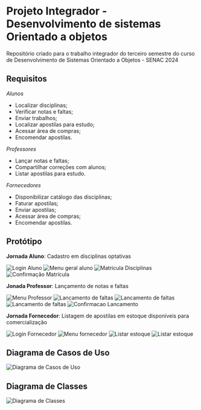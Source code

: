 # Projeto Integrador - Desenvolvimento de sistemas Orientado a objetos

Repositório criado para o trabalho integrador do terceiro semestre do curso de Desenvolvimento de Sistemas Orientado a Objetos - SENAC 2024

## Requisitos

*Alunos*

- Localizar disciplinas;
- Verificar notas e faltas;
- Enviar trabalhos;
- Localizar apostilas para estudo;
- Acessar área de compras;
- Encomendar apostilas.

*Professores*

- Lançar notas e faltas;
- Compartilhar correções com alunos;
- Listar apostilas para estudo.

*Fornecedores*

- Disponibilizar catálogo das disciplinas;
- Faturar apostilas;
- Enviar apostilas;
- Acessar área de compras;
- Encomendar apostilas.

## Protótipo

**Jornada Aluno**: Cadastro em disciplinas optativas

![Login Aluno](documentacao/prototipos/jornada-aluno/Login_Aluno.jpg)
![Menu geral aluno](documentacao/prototipos/jornada-aluno/Menu_Aluno.jpg)
![Matricula Disciplinas](documentacao/prototipos/jornada-aluno/Menu_Aluno_2.jpg)
![Confirmação Matrícula](documentacao/prototipos/jornada-aluno/Menu_Aluno_3.jpg)

**Jonada Professor**: Lançamento de notas e faltas

![Menu Professor](documentacao/prototipos/jornada-professor/Menu_Professor.jpg)
![Lancamento de faltas](documentacao/prototipos/jornada-professor/Menu_Professor_2.jpg)
![Lancamento de faltas](documentacao/prototipos/jornada-professor/Menu_Professor_3.jpg)
![Lancamento de faltas](documentacao/prototipos/jornada-professor/Menu_Professor_4.jpg)
![Confirmacao Lancamento](documentacao/prototipos/jornada-professor/Menu_Professor_5.jpg)


**Jornada Fornecedor**: Listagem de apostilas em estoque disponíveis para comercialização

![Login Fornecedor](documentacao/prototipos/jornada-fornecedor/login_fornecedor.jpg)
![Menu fornecedor](documentacao/prototipos/jornada-fornecedor/Menu_Fornecedor.jpg)
![Listar estoque](documentacao/prototipos/jornada-fornecedor/Menu_Fornecedor_2.jpg)
![Listar estoque](documentacao/prototipos/jornada-fornecedor/Menu_Fornecedor_3.jpg)

## Diagrama de Casos de Uso

![Diagrama de Casos de Uso](documentacao/diagrama-casos-de-uso/diagrama-de-casos-de-uso.jpg)

## Diagrama de Classes

![Diagrama de Classes](documentacao/diagrama-de-classes/diagrama-de-classes.jpg)

